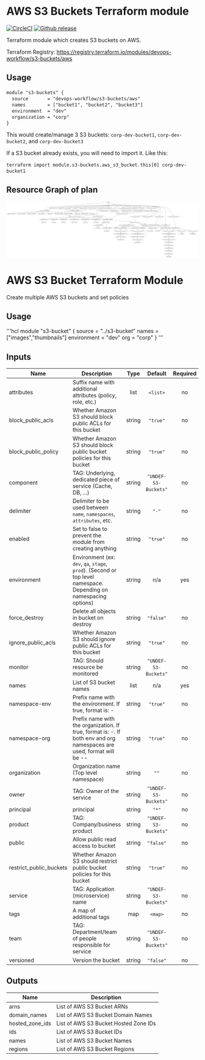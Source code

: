 # AWS S3 Buckets Terraform module

[![CircleCI](https://circleci.com/gh/appzen-oss/terraform-aws-s3-buckets.svg?style=svg)](https://circleci.com/gh/appzen-oss/terraform-aws-s3-buckets)
[![Github release](https://img.shields.io/github/release/appzen-oss/terraform-aws-s3-buckets.svg)](https://github.com/appzen-oss/terraform-aws-s3-buckets/releases)

Terraform module which creates S3 buckets on AWS.

Terraform Registry: https://registry.terraform.io/modules/devops-workflow/s3-buckets/aws

## Usage

```hcl
module "s3-buckets" {
  source       = "devops-workflow/s3-buckets/aws"
  names        = ["bucket1", "bucket2", "bucket3"]
  environment  = "dev"
  organization = "corp"
}
```

This would create/manage 3 S3 buckets: `corp-dev-bucket1`, `corp-dev-bucket2`,
and `corp-dev-bucket3`

If a S3 bucket already exists, you will need to import it. Like this:

```Shell
terraform import module.s3-buckets.aws_s3_bucket.this[0] corp-dev-bucket1
```

<!-- BEGINNING OF PRE-COMMIT-TERRAFORM GRAPH HOOK -->

## Resource Graph of plan

![Terraform Graph](resource-plan-graph.png)
<!-- END OF PRE-COMMIT-TERRAFORM GRAPH HOOK -->

<!-- BEGINNING OF PRE-COMMIT-TERRAFORM DOCS HOOK -->
AWS S3 Bucket Terraform Module
=====================

Create multiple AWS S3 buckets and set policies

## Usage

'''hcl
    module "s3-bucket" {
      source       = "../s3-bucket"
      names        = ["images","thumbnails"]
      environment  = "dev"
      org          = "corp"
    }
'''

## Inputs

| Name | Description | Type | Default | Required |
|------|-------------|:----:|:-----:|:-----:|
| attributes | Suffix name with additional attributes (policy, role, etc.) | list | `<list>` | no |
| block\_public\_acls | Whether Amazon S3 should block public ACLs for this bucket | string | `"true"` | no |
| block\_public\_policy | Whether Amazon S3 should block public bucket policies for this bucket | string | `"true"` | no |
| component | TAG: Underlying, dedicated piece of service (Cache, DB, ...) | string | `"UNDEF-S3-Buckets"` | no |
| delimiter | Delimiter to be used between `name`, `namespaces`, `attributes`, etc. | string | `"-"` | no |
| enabled | Set to false to prevent the module from creating anything | string | `"true"` | no |
| environment | Environment (ex: `dev`, `qa`, `stage`, `prod`). (Second or top level namespace. Depending on namespacing options) | string | n/a | yes |
| force\_destroy | Delete all objects in bucket on destroy | string | `"false"` | no |
| ignore\_public\_acls | Whether Amazon S3 should ignore public ACLs for this bucket | string | `"true"` | no |
| monitor | TAG: Should resource be monitored | string | `"UNDEF-S3-Buckets"` | no |
| names | List of S3 bucket names | list | n/a | yes |
| namespace-env | Prefix name with the environment. If true, format is: <env>-<name> | string | `"true"` | no |
| namespace-org | Prefix name with the organization. If true, format is: <org>-<env namespaced name>. If both env and org namespaces are used, format will be <org>-<env>-<name> | string | `"true"` | no |
| organization | Organization name (Top level namespace) | string | `""` | no |
| owner | TAG: Owner of the service | string | `"UNDEF-S3-Buckets"` | no |
| principal | principal | string | `"*"` | no |
| product | TAG: Company/business product | string | `"UNDEF-S3-Buckets"` | no |
| public | Allow public read access to bucket | string | `"false"` | no |
| restrict\_public\_buckets | Whether Amazon S3 should restrict public bucket policies for this bucket | string | `"true"` | no |
| service | TAG: Application (microservice) name | string | `"UNDEF-S3-Buckets"` | no |
| tags | A map of additional tags | map | `<map>` | no |
| team | TAG: Department/team of people responsible for service | string | `"UNDEF-S3-Buckets"` | no |
| versioned | Version the bucket | string | `"false"` | no |

## Outputs

| Name | Description |
|------|-------------|
| arns | List of AWS S3 Bucket ARNs |
| domain\_names | List of AWS S3 Bucket Domain Names |
| hosted\_zone\_ids | List of AWS S3 Bucket Hosted Zone IDs |
| ids | List of AWS S3 Bucket IDs |
| names | List of AWS S3 Bucket Names |
| regions | List of AWS S3 Bucket Regions |

<!-- END OF PRE-COMMIT-TERRAFORM DOCS HOOK -->
